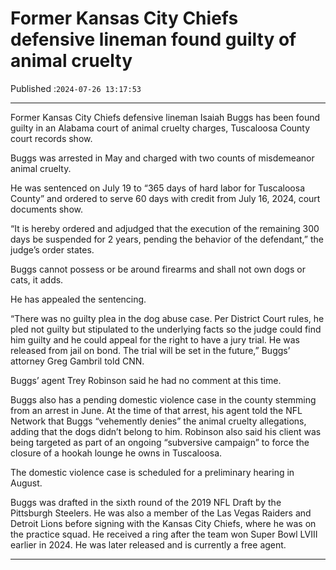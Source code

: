 # Former Kansas City Chiefs defensive lineman found guilty of animal cruelty

Published :`2024-07-26 13:17:53`

---

Former Kansas City Chiefs defensive lineman Isaiah Buggs has been found guilty in an Alabama court of animal cruelty charges, Tuscaloosa County court records show.

Buggs was arrested in May and charged with two counts of misdemeanor animal cruelty.

He was sentenced on July 19 to “365 days of hard labor for Tuscaloosa County” and ordered to serve 60 days with credit from July 16, 2024, court documents show.

“It is hereby ordered and adjudged that the execution of the remaining 300 days be suspended for 2 years, pending the behavior of the defendant,” the judge’s order states.

Buggs cannot possess or be around firearms and shall not own dogs or cats, it adds.

He has appealed the sentencing.

“There was no guilty plea in the dog abuse case. Per District Court rules, he pled not guilty but stipulated to the underlying facts so the judge could find him guilty and he could appeal for the right to have a jury trial. He was released from jail on bond. The trial will be set in the future,” Buggs’ attorney Greg Gambril told CNN.

Buggs’ agent Trey Robinson said he had no comment at this time.

Buggs also has a pending domestic violence case in the county stemming from an arrest in June. At the time of that arrest, his agent told the NFL Network that Buggs “vehemently denies” the animal cruelty allegations, adding that the dogs didn’t belong to him. Robinson also said his client was being targeted as part of an ongoing “subversive campaign” to force the closure of a hookah lounge he owns in Tuscaloosa.

The domestic violence case is scheduled for a preliminary hearing in August.

Buggs was drafted in the sixth round of the 2019 NFL Draft by the Pittsburgh Steelers. He was also a member of the Las Vegas Raiders and Detroit Lions before signing with the Kansas City Chiefs, where he was on the practice squad. He received a ring after the team won Super Bowl LVIII earlier in 2024. He was later released and is currently a free agent.

---

